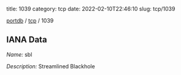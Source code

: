 title: 1039
category: tcp
date: 2022-02-10T22:46:10
slug: tcp/1039

[portdb](/) / [tcp](/category/tcp.html) / 1039


## IANA Data

_Name:_ sbl

_Description:_ Streamlined Blackhole

